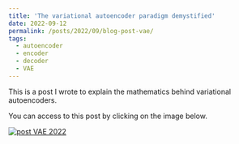```yaml
---
title: 'The variational autoencoder paradigm demystified'
date: 2022-09-12
permalink: /posts/2022/09/blog-post-vae/
tags:
  - autoencoder
  - encoder
  - decoder
  - VAE
---
```


This is a post I wrote to explain the mathematics behind variational autoencoders. 

You can access to this post by clicking on the image below.

[![post VAE 2022](https://olivier-bernard-creatis.github.io//images//vae_training.jpg)](https://creatis-myriad.github.io/tutorials/2022-09-12-tutorial-vae.html)

